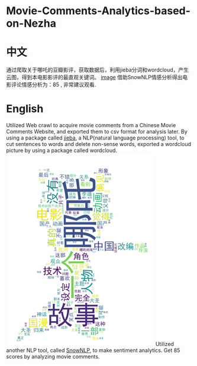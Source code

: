 # Movie-Comments-Analytics-based-on-Nezha
# 中文
通过爬取关于哪吒的豆瓣影评，获取数据后，利用jieba分词和wordcloud，产生云图，得到本电影影评的最直观关键词。
[image](/images/pic.png)
借助SnowNLP情感分析得出电影评论情感分析为：85 , 非常建议观看.

# English
Utilized Web crawl to acquire movie comments from a Chinese Movie Comments Website, and exported them to csv format for analysis later. By using a package called [jieba](https://github.com/fxsjy/jieba), a NLP(natural language processing) tool, to cut sentences to words and delete non-sense words, exported a wordcloud picture by using a package called wordcloud.
![image](/images/pic.png)
Utilized another NLP tool, called [SnowNLP](https://github.com/isnowfy/snownlp), to make sentiment analytics. Get 85 scores by analyzing movie comments.
